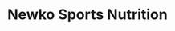 ---
title: "Newko Sports Nutrition"
url: /meridian/newko-sports-nutrition/
shop: Nahrungsergänzung
---